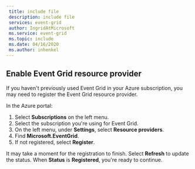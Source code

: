 ```yaml
---
 title: include file
 description: include file
 services: event-grid
 author: IngridAtMicrosoft
 ms.service: event-grid
 ms.topic: include
 ms.date: 04/16/2020
 ms.author: inhenkel
---
```


## Enable Event Grid resource provider

If you haven't previously used Event Grid in your Azure subscription, you may need to register the Event Grid resource provider.

In the Azure portal:

1. Select **Subscriptions** on the left menu.
1. Select the subscription you're using for Event Grid.
1. On the left menu, under **Settings**, select **Resource providers**.
1. Find **Microsoft.EventGrid**.
1. If not registered, select **Register**. 

It may take a moment for the registration to finish. Select **Refresh** to update the status. When **Status** is **Registered**, you're ready to continue.